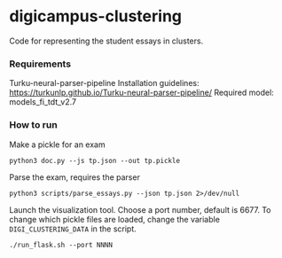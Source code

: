 # digicampus-clustering
Code for representing the student essays in clusters.



### Requirements
Turku-neural-parser-pipeline
Installation guidelines: https://turkunlp.github.io/Turku-neural-parser-pipeline/
Required model: models_fi_tdt_v2.7

### How to run
Make a pickle for an exam
```
python3 doc.py --js tp.json --out tp.pickle
```
Parse the exam, requires the parser
```
python3 scripts/parse_essays.py --json tp.json 2>/dev/null
```
Launch the visualization tool. Choose a port number, default is 6677. To change which pickle files are loaded, change the variable `DIGI_CLUSTERING_DATA` in the script.
```
./run_flask.sh --port NNNN
```